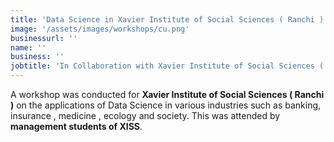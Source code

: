 ```yaml
---
title: 'Data Science in Xavier Institute of Social Sciences ( Ranchi )'
image: '/assets/images/workshops/cu.png'
businessurl: ''
name: ''
business: ''
jobtitle: 'In Collaboration with Xavier Institute of Social Sciences ( Ranchi )'
---
```


A workshop was conducted for  **Xavier Institute of Social Sciences ( Ranchi )** on the applications of Data Science in various industries such as banking, insurance , medicine , ecology  and society. This was attended by  **management students of XISS**.               

